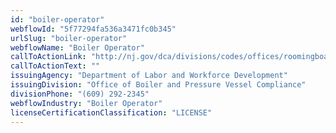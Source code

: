 ```yaml
---
id: "boiler-operator"
webflowId: "5f77294fa536a3471fc0b345"
urlSlug: "boiler-operator"
webflowName: "Boiler Operator"
callToActionLink: "http://nj.gov/dca/divisions/codes/offices/roomingboarding.html"
callToActionText: ""
issuingAgency: "Department of Labor and Workforce Development"
issuingDivision: "Office of Boiler and Pressure Vessel Compliance"
divisionPhone: "(609) 292-2345"
webflowIndustry: "Boiler Operator"
licenseCertificationClassification: "LICENSE"
---
```

